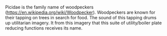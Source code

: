 Picidae is the family name of woodpeckers (https://en.wikipedia.org/wiki/Woodpecker). Woodpeckers are known for their tapping on trees in search for food. The sound of this tapping drums up utilitarian imagery. It from this imagery that this suite of utility/boiler plate reducing functions receives its name.
